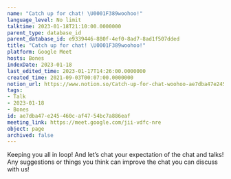 ```yaml
---
name: "Catch up for chat! \U0001F389woohoo!"
language_level: No limit
talktime: 2023-01-18T21:10:00.0000000
parent_type: database_id
parent_database_id: e9339446-880f-4ef0-8ad7-8ad1f507dded
title: "Catch up for chat! \U0001F389woohoo!"
platform: Google Meet
hosts: Bones
indexDate: 2023-01-18
last_edited_time: 2023-01-17T14:26:00.0000000
created_time: 2021-09-03T00:07:00.0000000
notion_url: https://www.notion.so/Catch-up-for-chat-woohoo-ae7dba47e245460caf4754bc7a886eaf
tags:
- Talk
- 2023-01-18
- Bones
id: ae7dba47-e245-460c-af47-54bc7a886eaf
meeting_link: https://meet.google.com/jii-vdfc-nre
object: page
archived: false
---
```


Keeping you all in loop! And let’s chat your expectation of the chat and talks!
Any suggestions or things you think can improve the chat you can discuss with us!





